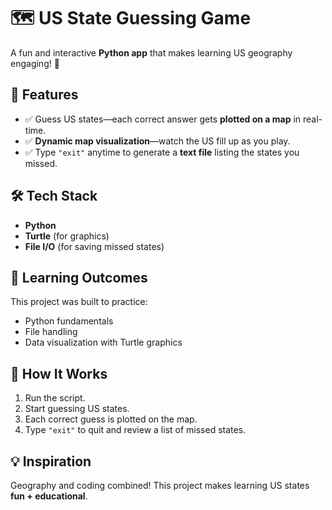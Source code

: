 # 🗺️ US State Guessing Game

A fun and interactive **Python app** that makes learning US geography engaging! 🎉

## 🚀 Features

* ✅ Guess US states—each correct answer gets **plotted on a map** in real-time.
* ✅ **Dynamic map visualization**—watch the US fill up as you play.
* ✅ Type `"exit"` anytime to generate a **text file** listing the states you missed.

## 🛠️ Tech Stack

* **Python**
* **Turtle** (for graphics)
* **File I/O** (for saving missed states)

## 🎯 Learning Outcomes

This project was built to practice:

* Python fundamentals
* File handling
* Data visualization with Turtle graphics

## 📂 How It Works

1. Run the script.
2. Start guessing US states.
3. Each correct guess is plotted on the map.
4. Type `"exit"` to quit and review a list of missed states.

## 💡 Inspiration

Geography and coding combined! This project makes learning US states **fun + educational**.
